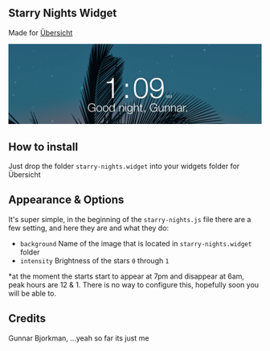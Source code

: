 Starry Nights Widget
---

Made for [Übersicht](http://tracesof.net/uebersicht/)

![Screenshot of this Übersicht istats.widget](screenshot.png)

## How to install

Just drop the folder `starry-nights.widget` into your widgets folder for Übersicht

## Appearance & Options

It's super simple, in the beginning of the `starry-nights.js` file there are a few setting, and here they are and what they do:

* `background` Name of the image that is located in `starry-nights.widget` folder
* `intensity` Brightness of the stars `0` through `1`

*at the moment the starts start to appear at 7pm and disappear at 6am, peak hours are 12 & 1. There is no way to configure this, hopefully soon you will be able to.

## Credits

Gunnar Bjorkman, ...yeah so far its just me
